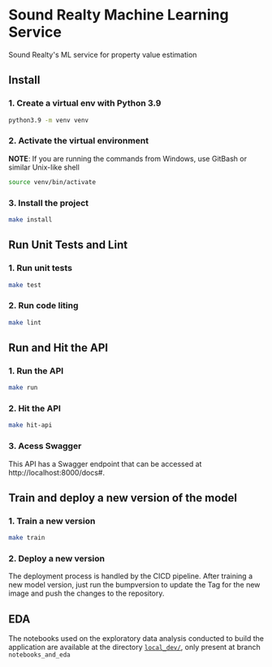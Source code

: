 # Sound Realty Machine Learning Service

Sound Realty's ML service for property value estimation

## Install

### 1. Create a virtual env with Python 3.9

```bash
python3.9 -m venv venv
```

### 2. Activate the virtual environment

**NOTE**: If you are running the commands from Windows, use GitBash or similar Unix-like shell

```bash
source venv/bin/activate
```

### 3. Install the project

```bash
make install
```

## Run Unit Tests and Lint

### 1. Run  unit tests
```bash
make test
```

### 2. Run code liting

```bash
make lint
```

## Run and Hit the API

### 1. Run the API

```bash
make run
```

### 2. Hit the API

```bash
make hit-api
```

### 3. Acess Swagger

This API has a Swagger endpoint that can be accessed at http://localhost:8000/docs#.


## Train and deploy a new version of the model

### 1. Train a new version

```bash
make train
```

### 2. Deploy a new version

The deployment process is handled by the CICD pipeline. After training a new
model version, just run the bumpversion to update the Tag for the new image
and push the changes to the repository.

## EDA

The notebooks used on the exploratory data analysis conducted to build
the application are available at the directory [`local_dev/`](local_dev/),
only present at branch `notebooks_and_eda`



